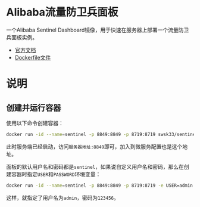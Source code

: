 # Alibaba流量防卫兵面板

一个Alibaba Sentinel Dashboard镜像，用于快速在服务器上部署一个流量防卫兵面板实例。

- [官方文档](https://sentinelguard.io/zh-cn/docs/introduction.html)
- [Dockerfile文件](https://github.com/swsk33/dockerfiles-repo/blob/master/sentinel-dashboard/latest/Dockerfile)

# 说明

## 创建并运行容器

使用以下命令创建容器：

```bash
docker run -id --name=sentinel -p 8849:8849 -p 8719:8719 swsk33/sentinel-dashboard
```

此时服务端已经启动，访问`服务器地址:8849`即可，加入到微服务配置也是这个地址。

面板的默认用户名和密码都是`sentinel`，如果说自定义用户名和密码，那么在创建容器时指定`USER`和`PASSWORD`环境变量：

```bash
docker run -id --name=sentinel -p 8849:8849 -p 8719:8719 -e USER=admin -e PASSWORD=123456 swsk33/sentinel-dashboard
```

这样，就指定了用户名为`admin`，密码为`123456`。